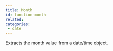 ```yaml
---
title: Month
id: function-month
related:
categories:
 - date
---
```


Extracts the month value from a date/time object.